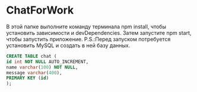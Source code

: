 # ChatForWork

В этой папке выполните команду терминала npm install, чтобы установить зависимости и devDependencies. Затем запустите npm start, чтобы запустить приложение.
P.S.:Перед запуском потребуется установить MySQL и создать в ней базу данных.
```sql
CREATE TABLE chat (
id int NOT NULL AUTO_INCREMENT, 
name varchar(100) NOT NULL, 
message varchar(400),
PRIMARY KEY (id)
);
```  

